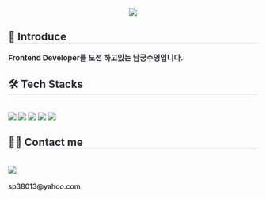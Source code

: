 <div align= "center">
    <img src="https://capsule-render.vercel.app/api?type=soft&color=gradient&height=120&text=NamGoong%20SooYeong&animation=&fontColor=ffffff&fontSize=50" />
    </div>
    <div style="text-align: left;"> 
    <h2 style="border-bottom: 1px solid #d8dee4; color: #282d33;"> 🙌 Introduce </h2>  
    <div style="font-weight: 700; font-size: 15px; text-align: left; color: #282d33;"> Frontend Developer를 도전 하고있는 남궁수영입니다. </div> 
    </div>
    <div style="text-align: left;">
    <h2 style="border-bottom: 1px solid #d8dee4; color: #282d33;"> 🛠️ Tech Stacks </h2> <br> 
    <div style="margin: ; text-align: left;" "text-align: left;"> <img src="https://img.shields.io/badge/React-61DAFB?style=flat-square&logo=React&logoColor=white">
          <img src="https://img.shields.io/badge/Javascript-F7DF1E?style=flat-square&logo=Javascript&logoColor=white">
          <img src="https://img.shields.io/badge/Java-007396?style=flat-square&logo=Java&logoColor=white">
          <img src="https://img.shields.io/badge/Oracle-F80000?style=flat-square&logo=Oracle&logoColor=white">
          <img src="https://img.shields.io/badge/Spring-6DB33F?style=flat-square&logo=Spring&logoColor=white">
          <br/></div>
    </div>
    <div style="text-align: left;">
    <h2 style="border-bottom: 1px solid #d8dee4; color: #282d33;"> 🧑‍💻 Contact me </h2> <br> 
    <div style="text-align: left;"> <a href=https://namgoong-suyeong.notion.site/4d2556bc3994432681f21f69779a0660?pvs=4> <img src="https://img.shields.io/badge/Notion-000000?style=flat-square&logo=Notion&logoColor=white&link=https://namgoong-suyeong.notion.site/4d2556bc3994432681f21f69779a0660?pvs=4"> </a>
          </div>  <br> 
    <div style="text-align: left; font-weight:500;"> sp38013@yahoo.com </div> 
    </div>
